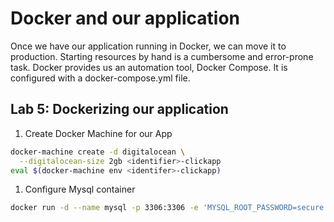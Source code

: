 # Docker and our application

Once we have our application running in Docker, we can move it to production. Starting resources by hand is a cumbersome and error-prone task. Docker provides us an automation tool, Docker Compose. It is configured with a docker-compose.yml file.

## Lab 5: Dockerizing our application

1. Create Docker Machine for our App
```sh
docker-machine create -d digitalocean \
  --digitalocean-size 2gb <identifier>-clickapp 
eval $(docker-machine env <identifer>-clickapp)
```

1. Configure Mysql container
```sh
docker run -d --name mysql -p 3306:3306 -e 'MYSQL_ROOT_PASSWORD=secure' -e 'ON_CREATE_DB=myapp' mysql
```
